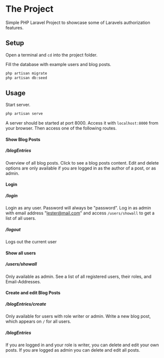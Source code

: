 # The Project

Simple PHP Laravel Project to showcase some of Laravels authorization features.

## Setup
Open a terminal and `cd` into the project folder.

Fill the database with example users and blog posts.
```sh
php artisan migrate
php artisan db:seed
```

## Usage
Start server.
```sh
php artisan serve
```
A server should be started at port 8000. Access it with `localhost:8000` from your browser.
Then access one of the following routes.

#### Show Blog Posts
##### /blogEntries
Overview of all blog posts. Click to see a blog posts content.
Edit and delete options are only available if you are logged in as the author of a post, or as admin.

#### Login
##### /login
Login as any user. Password will always be "password".
Log in as admin with email address "lester@mail.com" and access `/users/showall` to get a list of all users.
##### /logout
Logs out the current user

#### Show all users
##### /users/showall
Only available as admin. See a list of all registered users, their roles, and Email-Addresses.

#### Create and edit Blog Posts
##### /blogEntries/create
Only available for users with role writer or admin. Write a new blog post, which appears on `/` for all users.
##### /blogEntries
If you are logged in and your role is writer, you can delete and edit your own posts.
If you are logged as admin you can delete and edit all posts.

